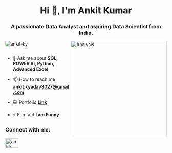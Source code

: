 <h1 align="center">Hi 👋, I'm Ankit Kumar</h1>
<h3 align="center">A passionate Data Analyst and aspiring Data Scientist from India.</h3>
<img align="right" alt="Analysis" width="300" src="https://cdn.dribbble.com/users/1162077/screenshots/3848914/programmer.gif">


<p align="left"> <img src="https://komarev.com/ghpvc/?username=ankit-ky&label=Profile%20views&color=0e75b6&style=flat" alt="ankit-ky" /> </p>

<p align="left"> <a href="https://twitter.com/" target="blank"><img src="https://img.shields.io/twitter/follow/?logo=twitter&style=for-the-badge" alt="" /></a> </p>

- 💬 Ask me about **SQL, POWER BI, Python, Advanced Excel**

- 📫 How to reach me **ankit.kyadav3027@gmail.com**

- 💻 Portfolio **[Link](https://codebasics.io/portfolio/Ankit-Kumar)**
  
- ⚡ Fun fact **I am Funny**

<h3 align="left">Connect with me:</h3>
<p align="left">
<a href="https://linkedin.com/in/ankit kumar" target="blank"><img align="center" src="https://raw.githubusercontent.com/rahuldkjain/github-profile-readme-generator/master/src/images/icons/Social/linked-in-alt.svg" alt="ankit kumar" height="30" width="40" /></a>
</p>


